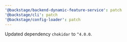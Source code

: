 ```yaml
---
'@backstage/backend-dynamic-feature-service': patch
'@backstage/cli': patch
'@backstage/config-loader': patch
---
```


Updated dependency `chokidar` to `^4.0.0`.

